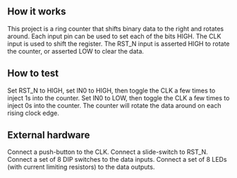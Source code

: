 <!---

This file is used to generate your project datasheet. Please fill in the information below and delete any unused
sections.

You can also include images in this folder and reference them in the markdown. Each image must be less than
512 kb in size, and the combined size of all images must be less than 1 MB.
-->

## How it works

This project is a ring counter that shifts binary data to the right and rotates around. 
Each input pin can be used to set each of the bits HIGH. The CLK input is used
to shift the register. The RST_N input is asserted HIGH to rotate the counter, or asserted
LOW to clear the data.

## How to test

Set RST_N to HIGH, set IN0 to HIGH, then toggle the CLK a few times to inject 1s into the counter.
Set IN0 to LOW, then toggle the CLK a few times to inject 0s into the counter. The counter will rotate
the data around on each rising clock edge.

## External hardware

Connect a push-button to the CLK. Connect a slide-switch to RST_N. Connect a set of 8 DIP switches
to the data inputs. Connect a set of 8 LEDs (with current limiting resistors) to the data outputs.




